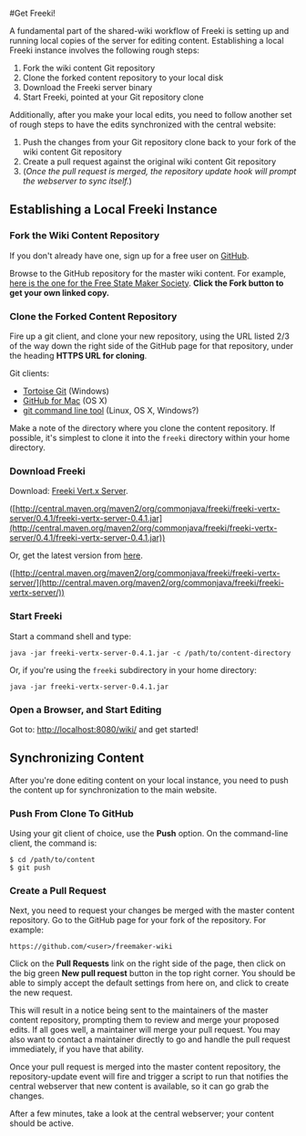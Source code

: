 <!-- Freeki metadata. Do not remove this section!
TITLE: Get Freeki!
-->
#Get Freeki!

A fundamental part of the shared-wiki workflow of Freeki is setting up and running local copies of the server for editing content. Establishing a local Freeki instance involves the following rough steps:

1. Fork the wiki content Git repository
2. Clone the forked content repository to your local disk
3. Download the Freeki server binary
4. Start Freeki, pointed at your Git repository clone

Additionally, after you make your local edits, you need to follow another set of rough steps to have the edits synchronized with the central website:

1. Push the changes from your Git repository clone back to your fork of the wiki content Git repository
2. Create a pull request against the original wiki content Git repository
3. (*Once the pull request is merged, the repository update hook will prompt the webserver to sync itself.*)

## Establishing a Local Freeki Instance

### Fork the Wiki Content Repository

If you don't already have one, sign up for a free user on [GitHub](http://github.com/).

Browse to the GitHub repository for the master wiki content. For example, [here is the one for the Free State Maker Society](https://github.com/jdcasey/freemaker-wiki). **Click the Fork button to get your own linked copy.**

### Clone the Forked Content Repository

Fire up a git client, and clone your new repository, using the URL listed 2/3 of the way down the right side of the GitHub page for that repository, under the heading **HTTPS URL for cloning**.

Git clients:

- [Tortoise Git](http://code.google.com/p/tortoisegit/) (Windows)
- [GitHub for Mac](http://mac.github.com/) (OS X)
- [git command line tool](http://www.git-scm.com/) (Linux, OS X, Windows?)

Make a note of the directory where you clone the content repository. If possible, it's simplest to clone it into the `freeki` directory within your home directory.

### Download Freeki

Download: [Freeki Vert.x Server](http://central.maven.org/maven2/org/commonjava/freeki/freeki-vertx-server/0.4.1/freeki-vertx-server-0.4.1.jar).

([http://central.maven.org/maven2/org/commonjava/freeki/freeki-vertx-server/0.4.1/freeki-vertx-server-0.4.1.jar](http://central.maven.org/maven2/org/commonjava/freeki/freeki-vertx-server/0.4.1/freeki-vertx-server-0.4.1.jar))

Or, get the latest version from [here](http://central.maven.org/maven2/org/commonjava/freeki/freeki-vertx-server/).

([http://central.maven.org/maven2/org/commonjava/freeki/freeki-vertx-server/](http://central.maven.org/maven2/org/commonjava/freeki/freeki-vertx-server/))

### Start Freeki

Start a command shell and type:

    java -jar freeki-vertx-server-0.4.1.jar -c /path/to/content-directory

Or, if you're using the `freeki` subdirectory in your home directory:

    java -jar freeki-vertx-server-0.4.1.jar

### Open a Browser, and Start Editing

Got to: [http://localhost:8080/wiki/](http://localhost:8080/wiki/) and get started!

## Synchronizing Content

After you're done editing content on your local instance, you need to push the content up for synchronization to the main website.

### Push From Clone To GitHub

Using your git client of choice, use the **Push** option. On the command-line client, the command is:

    $ cd /path/to/content
    $ git push

### Create a Pull Request

Next, you need to request your changes be merged with the master content repository. Go to the GitHub page for your fork of the repository. For example:

    https://github.com/<user>/freemaker-wiki

Click on the **Pull Requests** link on the right side of the page, then click on the big green **New pull request** button in the top right corner.  You should be able to simply accept the default settings from here on, and click to create the new request.

This will result in a notice being sent to the maintainers of the master content repository, prompting them to review and merge your proposed edits. If all goes well, a maintainer will merge your pull request. You may also want to contact a maintainer directly to go and handle the pull request immediately, if you have that ability.

Once your pull request is merged into the master content repository, the repository-update event will fire and trigger a script to run that notifies the central webserver that new content is available, so it can go grab the changes.

After a few minutes, take a look at the central webserver; your content should be active.